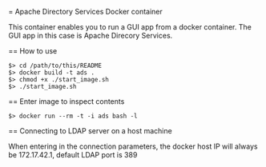 = Apache Directory Services Docker container

This container enables you to run a GUI app from a docker container. The GUI app
in this case is Apache Direcory Services.

== How to use

```
$> cd /path/to/this/README
$> docker build -t ads .
$> chmod +x ./start_image.sh
$> ./start_image.sh
```

== Enter image to inspect contents

```
$> docker run --rm -t -i ads bash -l
```

== Connecting to LDAP server on a host machine

When entering in the connection parameters, the docker host IP will always be
172.17.42.1, default LDAP port is 389